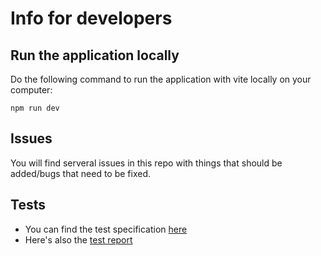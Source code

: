 # Info for developers
## Run the application locally
Do the following command to run the application with vite locally on your computer:
```
npm run dev
```
## Issues
You will find serveral issues in this repo with things that should be added/bugs that need to be fixed.

## Tests
- You can find the test specification [here](testspecification.md)
- Here's also the [test report](testreport.md)
